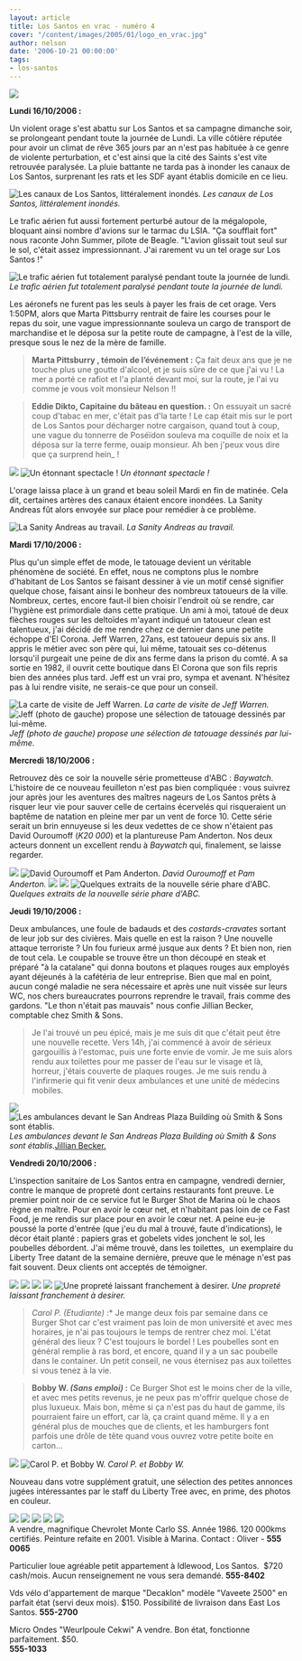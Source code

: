 ```yaml
---
layout: article
title: Los Santos en vrac - numéro 4
cover: "/content/images/2005/01/logo_en_vrac.jpg"
author: nelson
date: '2006-10-21 00:00:00'
tags:
- los-santos
---
```


![](/content/images/2005/01/envracnewtitle.jpg)

**Lundi 16/10/2006 :**

Un violent orage s'est abattu sur Los Santos et sa campagne dimanche soir, se prolongeant pendant toute la journée de Lundi.&nbsp;La ville côtière&nbsp;réputée pour avoir un climat de rêve 365 jours par an n'est pas habituée à ce genre de&nbsp;violente perturbation, et c'est ainsi que la cité des Saints s'est vite retrouvée paralysée. La pluie battante ne tarda pas à inonder les canaux de Los Santos, surprenant les rats et les SDF ayant établis domicile en ce lieu.

![Les canaux de Los Santos, littéralement inondés.](/content/images/2005/01/orage2.jpg)
_Les canaux de Los Santos, littéralement inondés._

Le trafic aérien fut aussi fortement perturbé autour de la mégalopole, bloquant ainsi nombre d'avions sur le tarmac du LSIA. "Ça soufflait fort" nous raconte John Summer, pilote de Beagle. "L'avion glissait tout seul sur le sol, c'était assez impressionnant. J'ai rarement vu un tel orage sur Los Santos !"

![Le trafic aérien fut totalement paralysé pendant toute la journée de lundi.](/content/images/2005/01/orage7.jpg)
_Le trafic aérien fut totalement paralysé pendant toute la journée de lundi._

Les aéronefs ne furent pas les seuls à payer les frais de cet orage. Vers 1:50PM, alors que Marta Pittsburry rentrait de faire les courses pour le repas du soir, une vague impressionnante souleva un cargo de transport de marchandise et le déposa sur la petite route de campagne, à l'est de la ville, presque sous le nez de la mère de famille.

> **Marta Pittsburry&nbsp;, témoin de l’événement :** Ça fait deux ans que je ne touche plus une goutte d'alcool, et je suis sûre de ce que j'ai vu ! La mer&nbsp;a porté ce rafiot et l'a planté devant moi, sur la route, je l'ai vu comme je vous voit monsieur Nelson !!

> **Eddie Dikto, Capitaine du bâteau en question. :** On essuyait un sacré coup d'tabac en mer, c'était pas d'la tarte ! Le cap était mis sur le port de Los Santos pour décharger notre cargaison, quand tout à coup, une vague du tonnerre de Poséïdon souleva ma coquille de noix et la déposa sur la terre ferme, ouaip monsieur. Ah ben j'peux vous dire que ça surprend hein\_ !

![](/content/images/2005/01/orage3.jpg)
![Un étonnant spectacle !](/content/images/2005/01/orage5.jpg)
_Un étonnant spectacle !_

L'orage laissa place à un grand et beau soleil Mardi en fin de matinée. Cela dit, certaines artères des canaux étaient encore inondées. La Sanity Andreas fût alors envoyée sur place pour remédier à ce problème.

![La Sanity Andreas au travail.](/content/images/2005/01/orage6.jpg)
_La Sanity Andreas au travail._

**Mardi 17/10/2006 :**

Plus qu'un simple&nbsp;effet de mode, le tatouage devient un véritable phénomène de société. En effet, nous ne comptons plus le nombre d'habitant de Los Santos se faisant dessiner à vie un motif censé signifier quelque chose, faisant ainsi le bonheur des nombreux tatoueurs de la ville. Nombreux, certes, encore faut-il bien choisir l'endroit où se rendre, car l'hygiène est primordiale dans cette pratique. Un ami à moi, tatoué de deux flèches rouges sur les deltoïdes m'ayant indiqué un tatoueur clean est talentueux, j'ai décidé de me rendre chez ce dernier dans une petite échoppe d'El Corona. Jeff Warren, 27ans, est tatoueur depuis six ans. Il appris&nbsp;le métier avec son père qui, lui même, tatouait ses co-détenus lorsqu'il purgeait une peine de dix ans ferme dans la prison du comté. A sa sortie en 1982, il ouvrit cette boutique dans El Corona que son fils repris bien des années plus tard. Jeff est un vrai pro, sympa et avenant. N'hésitez pas à lui rendre visite, ne serais-ce que pour un conseil.

![La carte de visite de Jeff Warren.](/content/images/2005/01/visitopen.jpg)
_La carte de visite de Jeff Warren._[](/content/images/2005/01/tatoo1.jpg)
![Jeff (photo de gauche) propose une sélection de tatouage dessinés par lui-même.](/content/images/2005/01/tatoo2.jpg)
_Jeff (photo de gauche) propose une sélection de tatouage dessinés par lui-même._

**Mercredi 18/10/2006 :**

Retrouvez dès ce soir la nouvelle série prometteuse d'ABC : _Baywatch_. L'histoire de ce nouveau feuilleton n'est pas bien compliquée : vous suivrez jour après jour les aventures des maîtres nageurs de Los Santos prêts à risquer leur vie pour sauver celle de certains écervelés qui risqueraient un baptême de natation en pleine mer par un vent de force 10. Cette série serait un brin ennuyeuse si les deux vedettes de ce show n'étaient pas David Ouroumoff (_K20 000_)&nbsp;et la plantureuse Pam Anderton. Nos deux acteurs donnent un excellent rendu à _Baywatch_ qui, finalement, se laisse regarder.

![](/content/images/2005/01/baywatch3.jpg)
![David Ouroumoff et Pam Anderton.](/content/images/2005/01/baywatch2.jpg)
_David Ouroumoff et Pam Anderton._[](/content/images/2005/01/baywatch5.jpg)
![](/content/images/2005/01/baywatch4.jpg)
![](/content/images/2005/01/baywatch1.jpg)
![Quelques extraits de la nouvelle série phare d'ABC.](/content/images/2005/01/baywatch6.jpg)
_Quelques extraits de la nouvelle série phare d'ABC._[](/content/images/2005/01/sataxico.jpg)

**Jeudi 19/10/2006 :**

Deux ambulances, une foule de badauds et des _costards-cravates_ sortant de leur job sur des civières. Mais quelle en est la raison ? Une nouvelle attaque terroriste ? Un fou furieux armé jusque aux dents ? Et bien non, rien de tout cela. Le coupable se trouve être un thon découpé en steak et préparé "à la catalane" qui donna boutons et plaques rouges aux employés ayant déjeunés à la cafétéria de leur entreprise. Bien que mal en point, aucun congé maladie ne sera nécessaire et après une nuit vissée sur leurs WC, nos chers bureaucrates pourrons reprendre le travail, frais comme des gardons. "Le thon n'était pas mauvais" nous confie Jillian Becker, comptable chez Smith & Sons.

> Je l'ai trouvé un peu épicé, mais je me suis dit que c'était peut être une nouvelle recette. Vers 14h, j'ai commencé à avoir de sérieux gargouillis à l'estomac, puis une forte envie de vomir. Je me suis alors rendu aux toilettes pour me passer de l'eau sur le visage et là, horreur, j'étais couverte de plaques rouges. Je me suis rendu à l'infirmerie qui fit venir deux ambulances et une unité de médecins mobiles.

![](/content/images/2005/01/ambuthon.jpg)
![Les ambulances devant le San Andreas Plaza Building où Smith & Sons sont établis.](/content/images/2005/01/smith_.jpg)
_Les ambulances devant le San Andreas Plaza Building où Smith & Sons sont établis._[Jillian Becker.](/content/images/2005/01/jillian.jpg)

**Vendredi 20/10/2006 :**

L'inspection sanitaire de Los Santos entra en campagne, vendredi dernier, contre le manque de propreté dont certains restaurants font preuve. Le premier point noir de ce service fut le Burger Shot de Marina où le chaos règne en maître. Pour en avoir le cœur net, et n'habitant pas loin de ce Fast Food, je me rendis sur place pour en avoir le cœur net. A peine eu-je poussé la porte d'entrée (que j'eu du mal à trouvé, faute d'indications), le décor était planté : papiers gras et gobelets vides jonchent le sol, les poubelles débordent. J'ai même trouvé,&nbsp;dans les toilettes, &nbsp;un exemplaire du Liberty Tree datant de la semaine dernière, preuve que le ménage n'est pas fait souvent. Deux clients ont acceptés de témoigner.

![](/content/images/2005/01/burger7.jpg)
![](/content/images/2005/01/burger1.jpg)
![](/content/images/2005/01/burger3.jpg)
![](/content/images/2005/01/burger5.jpg)
![Une propreté laissant franchement à desirer.](/content/images/2005/01/burger6.jpg)
_Une propreté laissant franchement à desirer._

> _Carol P. (Etudiante) :_\* Je mange deux fois par semaine dans ce Burger Shot car c'est vraiment pas loin de mon université et avec mes horaires, je n'ai pas toujours le temps de rentrer chez moi. L'état général des lieux ? C'est toujours le bordel ! Les poubelles sont en général remplie à ras bord, et encore, quand il y a un sac poubelle dans le container. Un petit conseil, ne vous éternisez pas aux toilettes si vous tenez à la vie.

> **Bobby W. _(Sans emploi)_ :** Ce Burger Shot est le moins cher de la ville, et avec mes petits revenus, je ne peux pas m'offrir quelque chose de plus luxueux. Mais bon, même si ça n'est pas du haut de gamme, ils pourraient faire un effort, car là, ça craint quand même. Il y a en général plus de mouches que de clients, et les hamburgers font parfois une drôle de tête quand vous ouvrez votre petite boite en carton...

![](/content/images/2005/01/burger4.jpg)
![Carol P. et Bobby W.](/content/images/2005/01/burger2.jpg)
_Carol P. et Bobby W._[](/content/images/2005/01/pannonces2.jpg)

Nouveau dans votre supplément gratuit, une sélection des petites annonces jugées intéressantes par le staff du Liberty Tree avec, en prime, des photos en couleur.

![](/content/images/2005/01/mc.jpg)
![](/content/images/2005/01/mc2.jpg)
![](/content/images/2005/01/appart.jpg)
![](/content/images/2005/01/cyclimse.jpg)
![](/content/images/2005/01/mikro.jpg) 
&nbsp;  
A vendre, magnifique Chevrolet Monte Carlo SS. Année 1986. 120 000kms certifiés. Peinture refaite en 2001. Visible à Marina. Contact : Oliver - **555 0065**

Particulier loue agréable petit appartement à Idlewood, Los Santos.&nbsp; $720 cash/mois. Aucun renseignement ne vous sera demandé. **555-8402**

Vds vélo d'appartement de marque "Decaklon" modèle "Vaveete 2500" en parfait état (servi deux mois). $150. Possibilité de livraison dans East Los Santos. **555-2700**

Micro Ondes "Weurlpoule Cekwi" A vendre. Bon état, fonctionne parfaitement. $50.  
**555-1033**